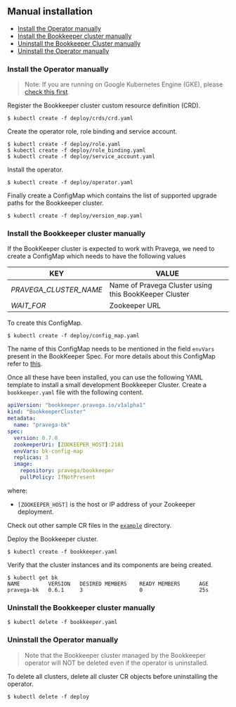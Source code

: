 ## Manual installation

* [Install the Operator manually](#install-the-operator-manually)
* [Install the Bookkeeper cluster manually](#install-the-bookkeeper-cluster-manually)
* [Uninstall the Bookkeeper Cluster manually](#uninstall-the-bookkeeper-cluster-manually)
* [Uninstall the Operator manually](#uninstall-the-operator-manually)

### Install the Operator manually

> Note: If you are running on Google Kubernetes Engine (GKE), please [check this first](#installation-on-google-kubernetes-engine).

Register the Bookkeeper cluster custom resource definition (CRD).

```
$ kubectl create -f deploy/crds/crd.yaml
```

Create the operator role, role binding and service account.

```
$ kubectl create -f deploy/role.yaml
$ kubectl create -f deploy/role_binding.yaml
$ kubectl create -f deploy/service_account.yaml
```

Install the operator.

```
$ kubectl create -f deploy/operator.yaml
```

Finally create a ConfigMap which contains the list of supported upgrade paths for the Bookkeeper cluster.

```
$ kubectl create -f deploy/version_map.yaml
```

### Install the Bookkeeper cluster manually

If the BookKeeper cluster is expected to work with Pravega, we need to create a ConfigMap which needs to have the following values

| KEY | VALUE |
|---|---|
| *PRAVEGA_CLUSTER_NAME* | Name of Pravega Cluster using this BookKeeper Cluster |
| *WAIT_FOR* | Zookeeper URL |

To create this ConfigMap.

```
$ kubectl create -f deploy/config_map.yaml
```

The name of this ConfigMap needs to be mentioned in the field `envVars` present in the BookKeeper Spec. For more details about this ConfigMap refer to [this](doc/bookkeeper-options.md#bookkeeper-custom-configuration).

Once all these have been installed, you can use the following YAML template to install a small development Bookkeeper Cluster. Create a `bookkeeper.yaml` file with the following content.

```yaml
apiVersion: "bookkeeper.pravega.io/v1alpha1"
kind: "BookkeeperCluster"
metadata:
  name: "pravega-bk"
spec:
  version: 0.7.0
  zookeeperUri: [ZOOKEEPER_HOST]:2181
  envVars: bk-config-map
  replicas: 3
  image:
    repository: pravega/bookkeeper
    pullPolicy: IfNotPresent
```

where:

- `[ZOOKEEPER_HOST]` is the host or IP address of your Zookeeper deployment.

Check out other sample CR files in the [`example`](../example) directory.

Deploy the Bookkeeper cluster.

```
$ kubectl create -f bookkeeper.yaml
```

Verify that the cluster instances and its components are being created.

```
$ kubectl get bk
NAME         VERSION   DESIRED MEMBERS    READY MEMBERS      AGE
pravega-bk   0.6.1     3                  0                  25s
```

### Uninstall the Bookkeeper cluster manually

```
$ kubectl delete -f bookkeeper.yaml
```

### Uninstall the Operator manually

> Note that the Bookkeeper cluster managed by the Bookkeeper operator will NOT be deleted even if the operator is uninstalled.

To delete all clusters, delete all cluster CR objects before uninstalling the operator.

```
$ kubectl delete -f deploy
```
